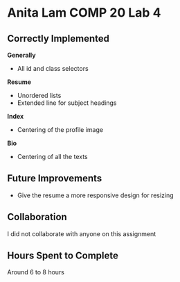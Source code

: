 # Anita Lam COMP 20 Lab 4

## Correctly Implemented
**Generally**
* All id and class selectors

**Resume**
* Unordered lists
* Extended line for subject headings

**Index**
* Centering of the profile image

**Bio**
* Centering of all the texts

## Future Improvements
* Give the resume a more responsive design for resizing

## Collaboration
I did not collaborate with anyone on this assignment

## Hours Spent to Complete
Around 6 to 8 hours